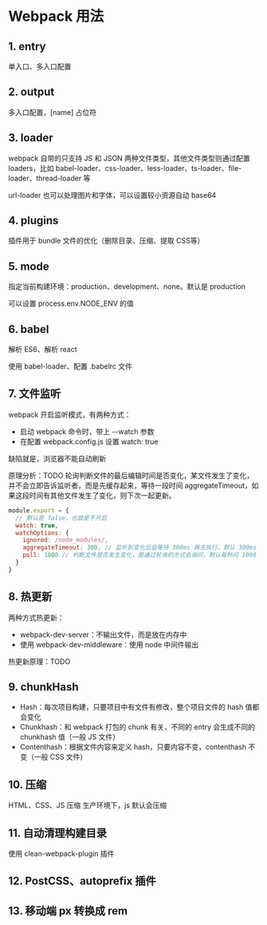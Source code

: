 # Webpack 用法

## 1. entry

单入口、多入口配置

## 2. output

多入口配置，[name] 占位符

## 3. loader

webpack 自带的只支持 JS 和 JSON 两种文件类型，其他文件类型则通过配置 loaders，比如 babel-loader、css-loader、less-loader、ts-loader、file-loader、thread-loader 等

url-loader 也可以处理图片和字体，可以设置较小资源自动 base64

## 4. plugins

插件用于 bundle 文件的优化（删除目录、压缩、提取 CSS等）

## 5. mode

指定当前构建环境：production、development、none。默认是 production

可以设置 process.env.NODE_ENV 的值

## 6. babel

解析 ES6、解析 react

使用 babel-loader、配置 .babelrc 文件

## 7. 文件监听

webpack 开启监听模式，有两种方式：
- 启动 webpack 命令时，带上 --watch 参数
- 在配置 webpack.config.js 设置 watch: true

缺陷就是，浏览器不能自动刷新

原理分析：TODO
轮询判断文件的最后编辑时间是否变化，某文件发生了变化，并不会立即告诉监听者，而是先缓存起来，等待一段时间 aggregateTimeout，如果这段时间有其他文件发生了变化，则下次一起更新。 

```js
module.export = {
  // 默认是 false，也就是不开启
  watch: true,
  watchOptions: {
    ignored: /node_modules/,
    aggregateTimeout: 300, // 监听到变化后会等待 300ms 再去执行，默认 300ms
    poll: 1000 // 判断文件是否发生变化，是通过轮询的方式去询问，默认每秒问 1000 次
  }
}
```

## 8. 热更新
两种方式热更新：
- webpack-dev-server：不输出文件，而是放在内存中
- 使用 webpack-dev-middleware：使用 node 中间件输出

热更新原理：TODO


## 9. chunkHash

- Hash：每次项目构建，只要项目中有文件有修改，整个项目文件的 hash 值都会变化
- Chunkhash：和 webpack 打包的 chunk 有关，不同的 entry 会生成不同的 chunkhash 值（一般 JS 文件）
- Contenthash：根据文件内容来定义 hash，只要内容不变，contenthash 不变（一般 CSS 文件）

## 10. 压缩

HTML、CSS、JS 压缩
生产环境下，js 默认会压缩

## 11. 自动清理构建目录

使用 clean-webpack-plugin 插件

## 12. PostCSS、autoprefix 插件

## 13. 移动端 px 转换成 rem

